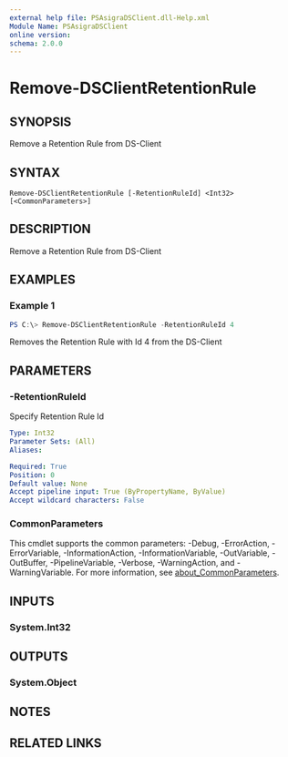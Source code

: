 ```yaml
---
external help file: PSAsigraDSClient.dll-Help.xml
Module Name: PSAsigraDSClient
online version:
schema: 2.0.0
---
```


# Remove-DSClientRetentionRule

## SYNOPSIS
Remove a Retention Rule from DS-Client

## SYNTAX

```
Remove-DSClientRetentionRule [-RetentionRuleId] <Int32> [<CommonParameters>]
```

## DESCRIPTION
Remove a Retention Rule from DS-Client

## EXAMPLES

### Example 1
```powershell
PS C:\> Remove-DSClientRetentionRule -RetentionRuleId 4
```

Removes the Retention Rule with Id 4 from the DS-Client

## PARAMETERS

### -RetentionRuleId
Specify Retention Rule Id

```yaml
Type: Int32
Parameter Sets: (All)
Aliases:

Required: True
Position: 0
Default value: None
Accept pipeline input: True (ByPropertyName, ByValue)
Accept wildcard characters: False
```

### CommonParameters
This cmdlet supports the common parameters: -Debug, -ErrorAction, -ErrorVariable, -InformationAction, -InformationVariable, -OutVariable, -OutBuffer, -PipelineVariable, -Verbose, -WarningAction, and -WarningVariable. For more information, see [about_CommonParameters](http://go.microsoft.com/fwlink/?LinkID=113216).

## INPUTS

### System.Int32

## OUTPUTS

### System.Object
## NOTES

## RELATED LINKS
